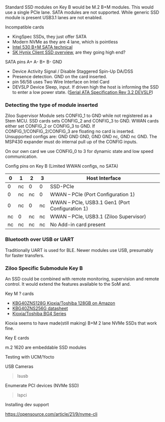 Standard SSD modules on Key B would be M.2 B+M modules. This would use a single PCIe lane.
SATA modules are not supported. While generic SSD module is present USB3.1 lanes are not enabled.

Incompatible cards

- KingSpec SSDs, they just offer SATA
- Modern NVMe as they are 4 lane, which is pointless
- [Intel 530 B+M SATA technical](https://www.intel.com/content/dam/www/public/us/en/documents/product-specifications/ssd-530-m2-specification.pdf)
- [SK Hynix Client SSD overview](https://product.skhynix.com/products/ssd/cssd.go), are they going high end?


SATA pins A+ A- B+ B- GND

- Device Activity Signal / Disable Staggered Spin-Up DA/DSS
- Presence detection. GND on the card inserted.
- pin 56/58 uses Two Wire Interface on Intel Card
- DEVSLP Device Sleep, input. If driven high the host is informing the SSD to enter a low power state. ([Serial ATA Specification Rev 3.2 DEVSLP](https://sata-io.org/sites/default/files/TP_038_SATA31_TPR_C108_DEVSLP_V1.0a.pdf))



### Detecting the type of module inserted

Ziloo Supervisor Module sets CONFIG_1 to GND while not registered as a Stem MCU.
SSD cards sets CONFIG_2 and CONFIG_3 to GND.
WWAN cards either set CONFIG_2 or CONFIG_3 to GND.
If CONFIG_1/CONFIG_2/CONFIG_3 are floating no card is inserted.
Unsupported configs are: GND GND GND, GND GND nc, GND nc GND.
The MSP430 expander must do internal pull up of the CONFIG inputs.

On our own card we use CONFIG_0 to 3 for dynamic state and low speed communication.

Config pins on Key B (Limited WWAN configs, no SATA)

| 0 | 1 | 2 | 3 |  Host Interface  |
|---|---|---|---|-----------------|
| 0 | nc| 0 | 0 | SSD-PCIe |
| 0 | nc| nc| 0 | WWAN – PCIe (Port Configuration 1) |
| 0 | nc| 0 | nc| WWAN – PCIe, USB3.1 Gen1 (Port Configuration 1) |
| nc| 0 | nc| nc| WWAN – PCIe, USB3.1 (Ziloo Supervisor) |
| nc| nc| nc| nc| No Add-in card present               |


### Bluetooth over USB or UART

Traditionally UART is used for BLE.
Newer modules use USB, presumably for faster transfers.


### Ziloo Specific Submodule Key B

An SSD could be combined with remote monitoring, supervision and remote control.
It would extend the features available to the SoM and.



Key M ? cards

- [KBG40ZNS128G Kioxia/Toshiba 128GB on Amazon](https://www.amazon.de/-/en/KIOXIA-Toshiba-128GB-KBG40ZNS128G-Package/dp/B09CR818J2/ref=psdc_430168031_t4_B0866BPJPG)
- [KBG40ZNS256G datasheet](https://4donline.ihs.com/images/VipMasterIC/IC/TOSC/TOSC-S-A0008380911/TOSC-S-A0008384454-1.pdf?hkey=6D3A4C79FDBF58556ACFDE234799DDF0)
- [Kioxia/Toshiba BG4 Series](https://business.kioxia.com/content/dam/kioxia/shared/business/ssd/doc/cSSD-BG4-product-brief.pdf)

Kioxia seems to have made(still making) B+M 2 lane NVMe SSDs that work fine.


Key E cards


m.2 1620 are embeddable SSD modules


Testing with UCM/Yocto

USB Cameras

> lsusb

Enumerate PCI devices (NVMe SSD)

> lspci


Installing dev support

https://opensource.com/article/21/9/nvme-cli


